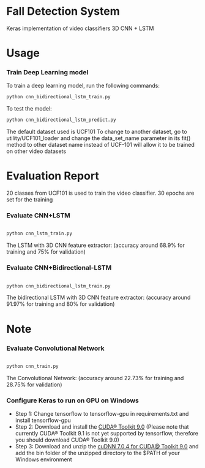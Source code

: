 # Fall Detection System

Keras implementation of video classifiers 
3D CNN + LSTM 


# Usage

### Train Deep Learning model

To train a deep learning model, run the following commands:

```bash
python cnn_bidirectional_lstm_train.py 
```

To test the model: 
```bash
python cnn_bidirectional_lstm_predict.py 

```

The default dataset used is UCF101
To change to another dataset, go to utility/UCF101_loader and change the data_set_name parameter in its fit() method to other dataset name instead of UCF-101 will allow it to be trained on other video datasets

# Evaluation Report

20 classes from UCF101 is used to train the video classifier. 30 epochs are set for the training



### Evaluate CNN+LSTM

```bash

python cnn_lstm_train.py 

```

The LSTM with 3D CNN feature extractor: (accuracy around 68.9% for training and 75% for validation)

### Evaluate CNN+Bidirectional-LSTM

```bash

python cnn_bidirectional_lstm_train.py 

```

The bidirectional LSTM with 3D CNN feature extractor: (accuracy around 91.97% for training and 80% for validation)

# Note 
### Evaluate Convolutional Network

```bash

python cnn_train.py 

```

The Convolutional Network: (accuracy around 22.73% for training and 28.75% for validation)

### Configure Keras to run on GPU on Windows

* Step 1: Change tensorflow to tensorflow-gpu in requirements.txt and install tensorflow-gpu
* Step 2: Download and install the [CUDA® Toolkit 9.0](https://developer.nvidia.com/cuda-90-download-archive) (Please note that
currently CUDA® Toolkit 9.1 is not yet supported by tensorflow, therefore you should download CUDA® Toolkit 9.0)
* Step 3: Download and unzip the [cuDNN 7.0.4 for CUDA@ Toolkit 9.0](https://developer.nvidia.com/cudnn) and add the
bin folder of the unzipped directory to the $PATH of your Windows environment 
